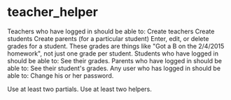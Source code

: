 # teacher_helper


Teachers who have logged in should be able to:
Create teachers
Create students
Create parents (for a particular student)
Enter, edit, or delete grades for a student. These grades are things like "Got a B on the 2/4/2015 homework", not just one grade per student.
Students who have logged in should be able to:
See their grades.
Parents who have logged in should be able to:
See their student's grades.
Any user who has logged in should be able to:
Change his or her password.

Use at least two partials.
Use at least two helpers.
